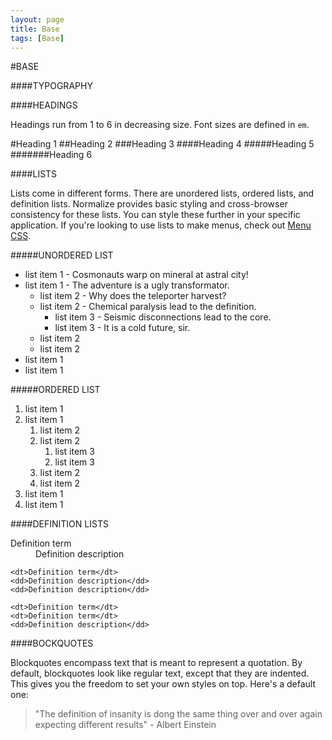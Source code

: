 ```yaml
---
layout: page
title: Base
tags: [Base]
---
```


#BASE <i class="fa fa-html5 fade-in page-heading"></i>

####TYPOGRAPHY

####HEADINGS

Headings run from 1 to 6 in decreasing size. Font sizes are defined in <code>em</code>.

#Heading 1
##Heading 2
###Heading 3
####Heading 4
#####Heading 5
#######Heading 6

####LISTS

Lists come in different forms. There are unordered lists, ordered lists, and definition lists. Normalize provides basic styling and cross-browser consistency for these lists. You can style these further in your specific application. If you're looking to use lists to make menus, check out <a href="/menus/">Menu CSS</a>.

#####UNORDERED LIST

<ul>
    <li><span class="list-label">list item 1</span> - Cosmonauts warp on mineral at astral city!</li>
    <li><span class="list-label">list item 1</span> - The adventure is a ugly transformator.
        <ul>
            <li><span class="list-label">list item 2</span> - Why does the teleporter harvest?</li>
            <li><span class="list-label">list item 2</span> - Chemical paralysis lead to the definition.
                <ul>
                    <li><span class="list-label">list item 3</span> - Seismic disconnections lead to the core.</li>
                    <li><span class="list-label">list item 3</span> - It is a cold future, sir.</li>
                </ul>
            </li>
            <li><span class="list-label">list item 2</span></li>
            <li><span class="list-label">list item 2</span></li>
        </ul>
    </li>
    <li><span class="list-label">list item 1</span></li>
    <li><span class="list-label">list item 1</span></li>
</ul>

#####ORDERED LIST

<ol>
    <li><span class="list-label">list item 1</span></li>
    <li><span class="list-label">list item 1</span>
        <ol>
            <li><span class="list-label">list item 2</span></li>
            <li><span class="list-label">list item 2</span>
                <ol>
                    <li><span class="list-label">list item 3</span></li>
                    <li><span class="list-label">list item 3</span></li>
                </ol>
            </li>
            <li><span class="list-label">list item 2</span></li>
            <li><span class="list-label">list item 2</span></li>
        </ol>
    </li>
    <li><span class="list-label">list item 1</span></li>
    <li><span class="list-label">list item 1</span></li>
</ol>

####DEFINITION LISTS

<dl>
    <dt>Definition term</dt>
    <dd>Definition description</dd>

    <dt>Definition term</dt>
    <dd>Definition description</dd>
    <dd>Definition description</dd>

    <dt>Definition term</dt>
    <dt>Definition term</dt>
    <dd>Definition description</dd>
</dl>

####BOCKQUOTES

Blockquotes encompass text that is meant to represent a quotation. By default, blockquotes look like regular text, except that they are indented. This gives you the freedom to set your own styles on top. Here's a default one:

<blockquote>
    "The definition of insanity is dong the same thing over and over again expecting different results" - <span class="quote-from">Albert Einstein</span>
</blockquote>


